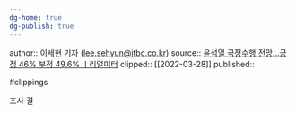 ```yaml
---
dg-home: true
dg-publish: true
---
```



author:: 이세현 기자 (lee.sehyun@jtbc.co.kr)
source:: [윤석열 국정수행 전망…긍정 46% 부정 49.6% ㅣ리얼미터](https://n.news.naver.com/article/437/0000293809?cds=news_media_pc)
clipped:: [[2022-03-28]]
published:: 

#clippings

조사 결